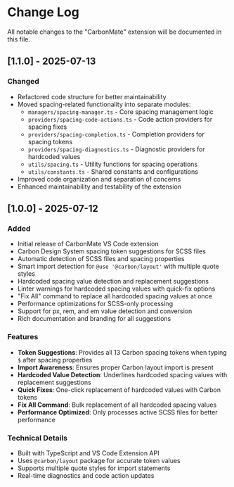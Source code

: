 # Change Log

All notable changes to the "CarbonMate" extension will be documented in this file.

## [1.1.0] - 2025-07-13

### Changed
- Refactored code structure for better maintainability
- Moved spacing-related functionality into separate modules:
  - `managers/spacing-manager.ts` - Core spacing management logic
  - `providers/spacing-code-actions.ts` - Code action providers for spacing fixes
  - `providers/spacing-completion.ts` - Completion providers for spacing tokens
  - `providers/spacing-diagnostics.ts` - Diagnostic providers for hardcoded values
  - `utils/spacing.ts` - Utility functions for spacing operations
  - `utils/constants.ts` - Shared constants and configurations
- Improved code organization and separation of concerns
- Enhanced maintainability and testability of the extension

## [1.0.0] - 2025-07-12

### Added
- Initial release of CarbonMate VS Code extension
- Carbon Design System spacing token suggestions for SCSS files
- Automatic detection of SCSS files and spacing properties
- Smart import detection for `@use '@carbon/layout'` with multiple quote styles
- Hardcoded spacing value detection and replacement suggestions
- Linter warnings for hardcoded spacing values with quick-fix options
- "Fix All" command to replace all hardcoded spacing values at once
- Performance optimizations for SCSS-only processing
- Support for px, rem, and em value detection and conversion
- Rich documentation and branding for all suggestions

### Features
- **Token Suggestions**: Provides all 13 Carbon spacing tokens when typing `$` after spacing properties
- **Import Awareness**: Ensures proper Carbon layout import is present
- **Hardcoded Value Detection**: Underlines hardcoded spacing values with replacement suggestions
- **Quick Fixes**: One-click replacement of hardcoded values with Carbon tokens
- **Fix All Command**: Bulk replacement of all hardcoded spacing values
- **Performance Optimized**: Only processes active SCSS files for better performance

### Technical Details
- Built with TypeScript and VS Code Extension API
- Uses `@carbon/layout` package for accurate token values
- Supports multiple quote styles for import statements
- Real-time diagnostics and code action updates 